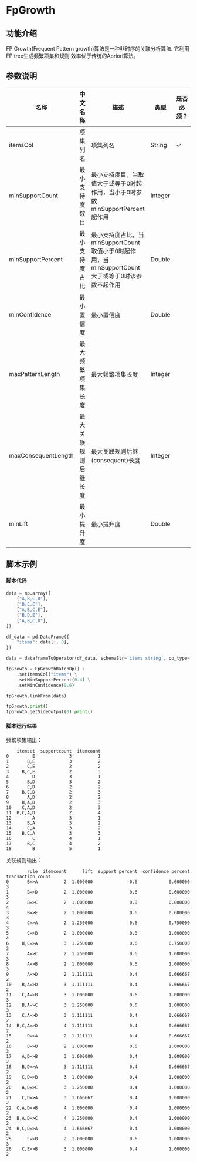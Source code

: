 # FpGrowth

## 功能介绍
FP Growth(Frequent Pattern growth)算法是一种非时序的关联分析算法. 它利用FP tree生成频繁项集和规则,效率优于传统的Apriori算法。

## 参数说明

<!-- This is the start of auto-generated parameter info -->
<!-- DO NOT EDIT THIS PART!!! -->
| 名称 | 中文名称 | 描述 | 类型 | 是否必须？ | 默认值 |
| --- | --- | --- | --- | --- | --- |
| itemsCol | 项集列名 | 项集列名 | String | ✓ |  |
| minSupportCount | 最小支持度数目 | 最小支持度目，当取值大于或等于0时起作用，当小于0时参数minSupportPercent起作用 | Integer |  | -1 |
| minSupportPercent | 最小支持度占比 | 最小支持度占比，当minSupportCount取值小于0时起作用，当minSupportCount大于或等于0时该参数不起作用 | Double |  | 0.02 |
| minConfidence | 最小置信度 | 最小置信度 | Double |  | 0.05 |
| maxPatternLength | 最大频繁项集长度 | 最大频繁项集长度 | Integer |  | 10 |
| maxConsequentLength | 最大关联规则后继长度 | 最大关联规则后继(consequent)长度 | Integer |  | 1 |
| minLift | 最小提升度 | 最小提升度 | Double |  | 1.0 |<!-- This is the end of auto-generated parameter info -->


## 脚本示例
#### 脚本代码
```python
data = np.array([
    ["A,B,C,D"],
    ["B,C,E"],
    ["A,B,C,E"],
    ["B,D,E"],
    ["A,B,C,D"],
])

df_data = pd.DataFrame({
    "items": data[:, 0],
})

data = dataframeToOperator(df_data, schemaStr='items string', op_type='batch')

fpGrowth = FpGrowthBatchOp() \
    .setItemsCol("items") \
    .setMinSupportPercent(0.4) \
    .setMinConfidence(0.6)

fpGrowth.linkFrom(data)

fpGrowth.print()
fpGrowth.getSideOutput(0).print()
```

#### 脚本运行结果

频繁项集输出：

```
    itemset  supportcount  itemcount
0         E             3          1
1       B,E             3          2
2       C,E             2          2
3     B,C,E             2          3
4         D             3          1
5       B,D             3          2
6       C,D             2          2
7     B,C,D             2          3
8       A,D             2          2
9     B,A,D             2          3
10    C,A,D             2          3
11  B,C,A,D             2          4
12        A             3          1
13      B,A             3          2
14      C,A             3          2
15    B,C,A             3          3
16        C             4          1
17      B,C             4          2
18        B             5          1
```

关联规则输出：

```
        rule  itemcount      lift  support_percent  confidence_percent  transaction_count
0       B=>A          2  1.000000              0.6            0.600000                  3
1       B=>D          2  1.000000              0.6            0.600000                  3
2       B=>C          2  1.000000              0.8            0.800000                  4
3       B=>E          2  1.000000              0.6            0.600000                  3
4       C=>A          2  1.250000              0.6            0.750000                  3
5       C=>B          2  1.000000              0.8            1.000000                  4
6     B,C=>A          3  1.250000              0.6            0.750000                  3
7       A=>C          2  1.250000              0.6            1.000000                  3
8       A=>B          2  1.000000              0.6            1.000000                  3
9       A=>D          2  1.111111              0.4            0.666667                  2
10    B,A=>D          3  1.111111              0.4            0.666667                  2
11    C,A=>B          3  1.000000              0.6            1.000000                  3
12    B,A=>C          3  1.250000              0.6            1.000000                  3
13    C,A=>D          3  1.111111              0.4            0.666667                  2
14  B,C,A=>D          4  1.111111              0.4            0.666667                  2
15      D=>A          2  1.111111              0.4            0.666667                  2
16      D=>B          2  1.000000              0.6            1.000000                  3
17    A,D=>B          3  1.000000              0.4            1.000000                  2
18    B,D=>A          3  1.111111              0.4            0.666667                  2
19    C,D=>B          3  1.000000              0.4            1.000000                  2
20    A,D=>C          3  1.250000              0.4            1.000000                  2
21    C,D=>A          3  1.666667              0.4            1.000000                  2
22  C,A,D=>B          4  1.000000              0.4            1.000000                  2
23  B,A,D=>C          4  1.250000              0.4            1.000000                  2
24  B,C,D=>A          4  1.666667              0.4            1.000000                  2
25      E=>B          2  1.000000              0.6            1.000000                  3
26    C,E=>B          3  1.000000              0.4            1.000000                  2
```



